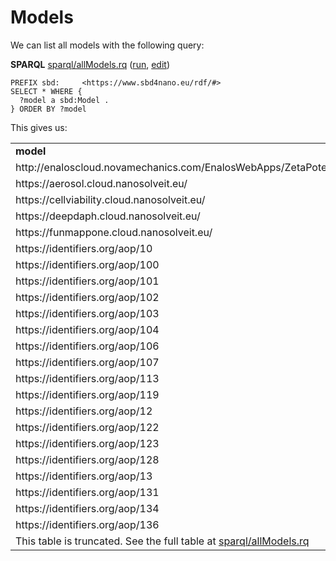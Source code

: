 <!--- THIS FILE IS AUTOGENERATED. DO NOT EDIT IT. -->

# Models

We can list all models with the following query:

**SPARQL** [sparql/allModels.rq](sparql/allModels.code.html) ([run](https://query.wikidata.org/embed.html#PREFIX%20sbd%3A%20%20%20%20%20%3Chttps%3A%2F%2Fwww.sbd4nano.eu%2Frdf%2F%23%3E%0A%0ASELECT%20*%20WHERE%20%7B%0A%20%20%3Fmodel%20a%20sbd%3AModel%20.%0A%7D%20ORDER%20BY%20%3Fmodel%0A), [edit](https://query.wikidata.org/#PREFIX%20sbd%3A%20%20%20%20%20%3Chttps%3A%2F%2Fwww.sbd4nano.eu%2Frdf%2F%23%3E%0A%0ASELECT%20*%20WHERE%20%7B%0A%20%20%3Fmodel%20a%20sbd%3AModel%20.%0A%7D%20ORDER%20BY%20%3Fmodel%0A))

```sparql
PREFIX sbd:     <https://www.sbd4nano.eu/rdf/#>
SELECT * WHERE {
  ?model a sbd:Model .
} ORDER BY ?model
```

This gives us:

<table>
  <tr>
    <td><b>model</b></td>
  </tr>
  <tr>
    <td>http://enaloscloud.novamechanics.com/EnalosWebApps/ZetaPotential/</td>
  </tr>
  <tr>
    <td>https://aerosol.cloud.nanosolveit.eu/</td>
  </tr>
  <tr>
    <td>https://cellviability.cloud.nanosolveit.eu/</td>
  </tr>
  <tr>
    <td>https://deepdaph.cloud.nanosolveit.eu/</td>
  </tr>
  <tr>
    <td>https://funmappone.cloud.nanosolveit.eu/</td>
  </tr>
  <tr>
    <td>https://identifiers.org/aop/10</td>
  </tr>
  <tr>
    <td>https://identifiers.org/aop/100</td>
  </tr>
  <tr>
    <td>https://identifiers.org/aop/101</td>
  </tr>
  <tr>
    <td>https://identifiers.org/aop/102</td>
  </tr>
  <tr>
    <td>https://identifiers.org/aop/103</td>
  </tr>
  <tr>
    <td>https://identifiers.org/aop/104</td>
  </tr>
  <tr>
    <td>https://identifiers.org/aop/106</td>
  </tr>
  <tr>
    <td>https://identifiers.org/aop/107</td>
  </tr>
  <tr>
    <td>https://identifiers.org/aop/113</td>
  </tr>
  <tr>
    <td>https://identifiers.org/aop/119</td>
  </tr>
  <tr>
    <td>https://identifiers.org/aop/12</td>
  </tr>
  <tr>
    <td>https://identifiers.org/aop/122</td>
  </tr>
  <tr>
    <td>https://identifiers.org/aop/123</td>
  </tr>
  <tr>
    <td>https://identifiers.org/aop/128</td>
  </tr>
  <tr>
    <td>https://identifiers.org/aop/13</td>
  </tr>
  <tr>
    <td>https://identifiers.org/aop/131</td>
  </tr>
  <tr>
    <td>https://identifiers.org/aop/134</td>
  </tr>
  <tr>
    <td>https://identifiers.org/aop/136</td>
  </tr>
  <tr><td colspan="2">This table is truncated. See the full table at <a href="sparql/allModels.code.md">sparql/allModels.rq</a></td></tr>
</table>


